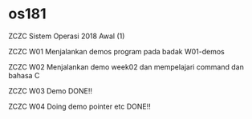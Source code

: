 # os181
ZCZC Sistem Operasi 2018 Awal (1)

ZCZC W01 Menjalankan demos program pada badak W01-demos

ZCZC W02 Menjalankan demo week02 dan mempelajari command dan bahasa C

ZCZC W03 Demo DONE!!

ZCZC W04 Doing demo pointer etc DONE!!

